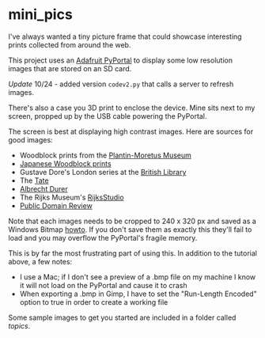 # mini_pics
I've always wanted a tiny picture frame that could showcase interesting prints collected from around the web.

This project uses an [Adafruit PyPortal](https://www.adafruit.com/product/4116) to display some low resolution images that are stored on an SD card.

*Update* 10/24 - added version ```codev2.py``` that calls a server to refresh images.

There's also a case you 3D print to enclose the device. Mine sits next to my screen, propped up by the USB cable powering the PyPortal.

The screen is best at displaying high contrast images. Here are sources for good images:

* Woodblock prints from the [Plantin-Moretus Museum](https://collectie.antwerpen.be/impressedbyplantin/all-woodcuts)
* [Japanese Woodblock prints](https://ukiyo-e.org)
* Gustave Dore's London series at the [British Library](https://www.bl.uk/collection-items/london-illustrations-by-gustave-dor#)
* The [Tate](https://www.tate.org.uk/art/artworks/hogarth-gin-lane-t01799)
* [Albrecht Durer](https://www.albrecht-durer.org)
* The Rijks Museum's [RijksStudio](https://www.rijksmuseum.nl/en/rijksstudio)
* [Public Domain Review](https://publicdomainreview.org/explore/)

Note that each images needs to be cropped to 240 x 320 px and saved as a Windows Bitmap [howto](https://learn.adafruit.com/creating-your-first-tilemap-game-with-circuitpython/indexed-bmp-graphics). If you don't save them as exactly this they'll fail to load and you may overflow the PyPortal's fragile memory.

This is by far the most frustrating part of using this. In addition to the tutorial above, a few notes:

* I use a Mac; if I don't see a preview of a .bmp file on my machine I know it will not load on the PyPortal and cause it to crash
* When exporting a .bmp in Gimp, I have to set the "Run-Length Encoded" option to true in order to create a working file

Some sample images to get you started are included in a folder called *topics*.
